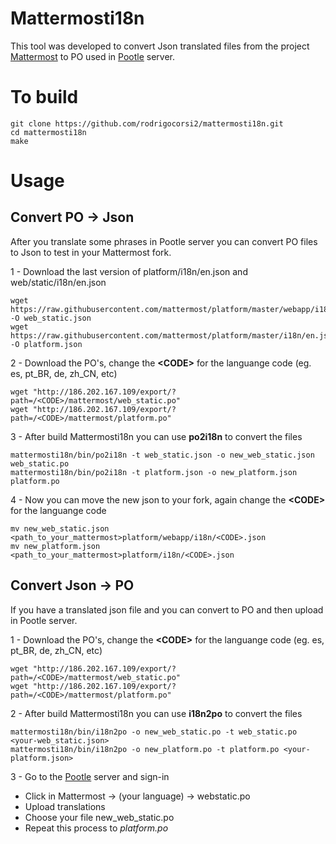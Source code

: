 # Mattermosti18n

This tool was developed to convert Json translated files from the project [Mattermost](https://github.com/mattermost/platform) to PO used in [Pootle](http://186.202.167.109/projects/) server.

# To build
```
git clone https://github.com/rodrigocorsi2/mattermosti18n.git
cd mattermosti18n
make
```

# Usage

## Convert PO -> Json

After you translate some phrases in Pootle server you can convert PO files to Json to test in your Mattermost fork.

1 - Download the last version of platform/i18n/en.json and web/static/i18n/en.json
```
wget https://raw.githubusercontent.com/mattermost/platform/master/webapp/i18n/en.json -O web_static.json
wget https://raw.githubusercontent.com/mattermost/platform/master/i18n/en.json -O platform.json
````

2 - Download the PO's, change the **\<CODE\>** for the languange code (eg. es, pt_BR, de, zh_CN, etc)
```
wget "http://186.202.167.109/export/?path=/<CODE>/mattermost/web_static.po"
wget "http://186.202.167.109/export/?path=/<CODE>/mattermost/platform.po"
```

3 - After build Mattermosti18n you can use **po2i18n** to convert the files
```
mattermosti18n/bin/po2i18n -t web_static.json -o new_web_static.json web_static.po
mattermosti18n/bin/po2i18n -t platform.json -o new_platform.json platform.po
```

4 - Now you can move the new json to your fork, again change the **\<CODE\>** for the languange code
```
mv new_web_static.json <path_to_your_mattermost>platform/webapp/i18n/<CODE>.json
mv new_platform.json <path_to_your_mattermost>platform/i18n/<CODE>.json
```


## Convert Json -> PO

If you have a translated json file and you can convert to PO and then upload in Pootle server.

1 - Download the PO's, change the **\<CODE\>** for the languange code (eg. es, pt_BR, de, zh_CN, etc)
```
wget "http://186.202.167.109/export/?path=/<CODE>/mattermost/web_static.po"
wget "http://186.202.167.109/export/?path=/<CODE>/mattermost/platform.po"
```

2 - After build Mattermosti18n you can use **i18n2po** to convert the files
```
mattermosti18n/bin/i18n2po -o new_web_static.po -t web_static.po <your-web_static.json>
mattermosti18n/bin/i18n2po -o new_platform.po -t platform.po <your-platform.json>
```

3 - Go to the [Pootle](http://186.202.167.109/) server and sign-in

* Click in Mattermost -> (your language) -> webstatic.po
* Upload translations
* Choose your file new_web_static.po
* Repeat this process to _platform.po_
